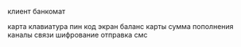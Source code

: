 клиент
банкомат

карта
клавиатура
пин код
экран
баланс карты
сумма пополнения
каналы связи
шифрование
отправка смс

